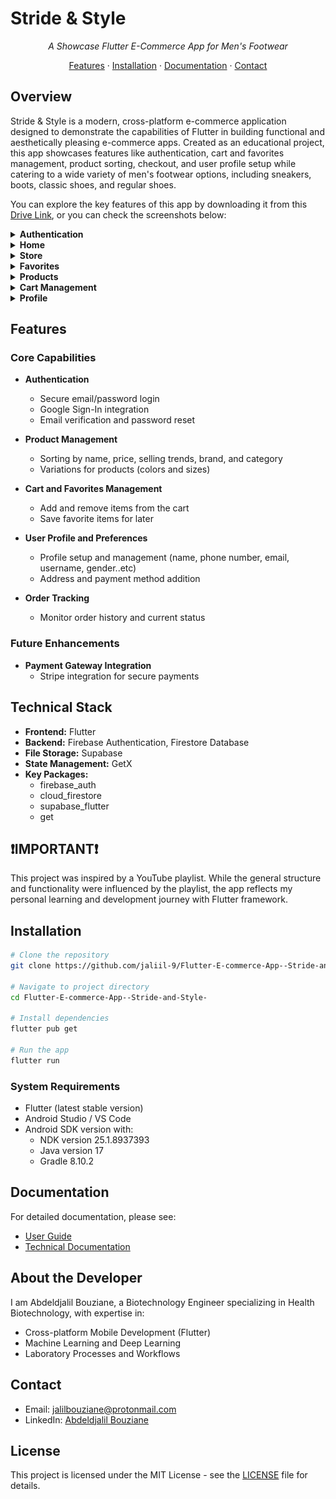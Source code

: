 # Stride & Style

<div align="center">

*A Showcase Flutter E-Commerce App for Men's Footwear*

[Features](#features) · [Installation](#installation) · [Documentation](#documentation) · [Contact](#contact)

</div>

## Overview

Stride & Style is a modern, cross-platform e-commerce application designed to demonstrate the capabilities of Flutter in building functional and aesthetically pleasing e-commerce apps. Created as an educational project, this app showcases features like authentication, cart and favorites management, product sorting, checkout, and user profile setup while catering to a wide variety of men's footwear options, including sneakers, boots, classic shoes, and regular shoes.

You can explore the key features of this app by downloading it from this [Drive Link](https://drive.google.com/file/d/1SMOcpmq1UX9w4JpVZjM6x2qbxiFz08LA/view?usp=drive_link), or you can check the screenshots below:

<details>
<summary><strong>Authentication</strong></summary>

<div align="center">
  <img src="assets/screenshots/authentication/onboarding.jpg" alt="Onboarding" width="150">
  <img src="assets/screenshots/authentication/login.jpg" alt="Login" width="150">
  <img src="assets/screenshots/authentication/register.jpg" alt="Register" width="150">
</div>

</details>

<details>
<summary><strong>Home</strong></summary>

<div align="center">
  <img src="assets/screenshots/store/home-1.jpg" alt="Home 1" width="150">
  <img src="assets/screenshots/store/home-2.jpg" alt="Home 2" width="150">
</div>

</details>

<details>
<summary><strong>Store</strong></summary>

<div align="center">
  <img src="assets/screenshots/store/store-1.jpg" alt="Store 1" width="150">
  <img src="assets/screenshots/store/store-2.jpg" alt="Store 2" width="150">
  <img src="assets/screenshots/store/store-3.jpg" alt="Store 3" width="150">
</div>

</details>


<details>
<summary><strong>Favorites</strong></summary>

<div align="center">
  <img src="assets/screenshots/store/favorites.jpg" alt="Favorites" width="150">
</div>

</details>

<details>
<summary><strong>Products</strong></summary>

<div align="center">
  <img src="https://github.com/jaliil-9/Flutter-E-commerce-App--Stride-and-Style-/blob/master/assets/screenshots/store/category-products1.jpg" alt="Category Products 1" width="150">
  <img src="assets/screenshots/store/category-products-2.jpg" alt="Category Products 2" width="150">
  <img src="assets/screenshots/store/category-products-3.jpg" alt="Category Products 3" width="150">
  <img src="assets/screenshots/store/product-details.jpg" alt="Product Details 1" width="150">
  <img src="assets/screenshots/store/product-details-2.jpg" alt="Product Details 2" width="150">
  <img src="assets/screenshots/store/view-all.jpg" alt="View All Products" width="150">
</div>

</details>

<details>
<summary><strong>Cart Management</strong></summary>

<div align="center">
  <img src="assets/screenshots/management/cart.jpg" alt="Cart" width="150">
  <img src="assets/screenshots/management/order-review.jpg" alt="Order Review" width="150">
  <img src="assets/screenshots/management/orders.jpg" alt="Orders" width="150">
  <img src="assets/screenshots/management/addresses.jpg" alt="Addresses" width="150">
  <img src="assets/screenshots/management/payment-methods.jpg" alt="Payment Methods" width="150">
</div>

</details>


<details>
<summary><strong>Profile</strong></summary>

<div align="center">
  <img src="assets/screenshots/management/settings.jpg" alt="Settings" width="150">
  <img src="assets/screenshots/management/profile-settings.jpg" alt="Profile Settings" width="150">
</div>

</details>

## Features

### Core Capabilities

- **Authentication**
  - Secure email/password login
  - Google Sign-In integration
  - Email verification and password reset

- **Product Management**
  - Sorting by name, price, selling trends, brand, and category
  - Variations for products (colors and sizes)

- **Cart and Favorites Management**
  - Add and remove items from the cart
  - Save favorite items for later

- **User Profile and Preferences**
  - Profile setup and management (name, phone number, email, username, gender..etc)
  - Address and payment method addition

- **Order Tracking**
  - Monitor order history and current status

### Future Enhancements

- **Payment Gateway Integration**
  - Stripe integration for secure payments

## Technical Stack

- **Frontend:** Flutter
- **Backend:** Firebase Authentication, Firestore Database
- **File Storage:** Supabase
- **State Management:** GetX
- **Key Packages:**
  - firebase_auth
  - cloud_firestore
  - supabase_flutter
  - get

## ❗IMPORTANT❗
This project was inspired by a YouTube playlist. While the general structure and functionality were influenced by the playlist, the app reflects my personal learning and development journey with Flutter framework.

## Installation

```bash
# Clone the repository
git clone https://github.com/jaliil-9/Flutter-E-commerce-App--Stride-and-Style-.git

# Navigate to project directory
cd Flutter-E-commerce-App--Stride-and-Style-

# Install dependencies
flutter pub get

# Run the app
flutter run
```

### System Requirements

- Flutter (latest stable version)
- Android Studio / VS Code
- Android SDK version with:
  - NDK version 25.1.8937393
  - Java version 17
  - Gradle 8.10.2

## Documentation

For detailed documentation, please see:
- [User Guide](docs/USER_GUIDE.md)
- [Technical Documentation](docs/TECHNICAL.md)

## About the Developer

I am Abdeldjalil Bouziane, a Biotechnology Engineer specializing in Health Biotechnology, with expertise in:
- Cross-platform Mobile Development (Flutter)
- Machine Learning and Deep Learning
- Laboratory Processes and Workflows

## Contact

- Email: jalilbouziane@protonmail.com
- LinkedIn: [Abdeldjalil Bouziane](https://www.linkedin.com/in/abdeldjalil-bouziane-0a7079288/)

## License

This project is licensed under the MIT License - see the [LICENSE](LICENSE) file for details.


